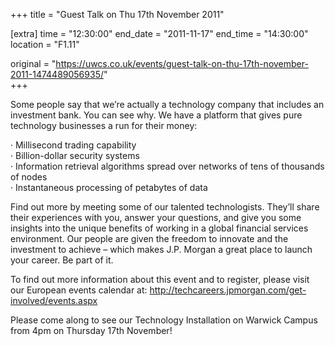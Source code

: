+++
title = "Guest Talk on Thu 17th November 2011"

[extra]
time = "12:30:00"
end_date = "2011-11-17"
end_time = "14:30:00"
location = "F1.11"

original = "https://uwcs.co.uk/events/guest-talk-on-thu-17th-november-2011-1474489056935/"    
+++

Some people say that we’re actually a technology company that includes an investment bank. You can see why. We have a platform that gives pure technology businesses a run for their money:

· Millisecond trading capability  
· Billion-dollar security systems  
· Information retrieval algorithms spread over networks of tens of thousands of nodes  
· Instantaneous processing of petabytes of data

Find out more by meeting some of our talented technologists. They’ll share their experiences with you, answer your questions, and give you some insights into the unique benefits of working in a global financial services environment. Our people are given the freedom to innovate and the investment to achieve – which makes J.P. Morgan a great place to launch your career. Be part of it.  
  
To find out more information about this event and to register, please visit our European events calendar at: http://techcareers.jpmorgan.com/get-involved/events.aspx

Please come along to see our Technology Installation on Warwick Campus from 4pm on Thursday 17th November\!

